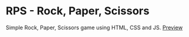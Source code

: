 # RPS - Rock, Paper, Scissors
Simple Rock, Paper, Scissors game using HTML, CSS and JS.
[Preview](https://www.ondra907.com/view/rps/index.html)
